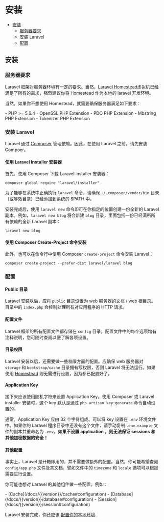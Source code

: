 # 安装

- [安装](#installation)
    - [服务器要求](#server-requirements)
    - [安装 Laravel](#installing-laravel)
    - [配置](#configuration)

<a name="installation"></a>
## 安装

<a name="server-requirements"></a>
### 服务器要求

Laravel 框架对服务器环境有一定的要求。当然，[Laravel Homestead](/docs/{{version}}/homestead)虚拟机已经满足了所有的需求，强烈建议你将 Homestead 作为本地的 laravel 开发环境。

当然，如果你不想使用 Homestead，就需要确保服务器满足如下要求：

<div class="content-list" markdown="1">
- PHP >= 5.6.4
- OpenSSL PHP Extension
- PDO PHP Extension
- Mbstring PHP Extension
- Tokenizer PHP Extension
</div>

<a name="installing-laravel"></a>
### 安装 Laravel

Laravel 通过 [Composer](http://getcomposer.org) 管理依赖。因此，在使用 Laravel 之前，请先安装 Compoer。

#### 使用 Laravel Installer 安装器

首先，使用 Composer 下载 Laravel installer 安装器：

    composer global require "laravel/installer"

为了能够在系统中正确执行 `laravel` 命令，请确保 `~/.composer/vendor/bin` 目录（或等效目录）已经添加到系统的 $PATH 中。

安装完成后，使用 `laravel new` 命令即可在你指定的位置创建一份全新的 Laravel 副本。例如，`laravel new blog` 将会新建 `blog` 目录，里面包括一份已经满所所有依赖的全新 Laravel 副本：

    laravel new blog

#### 使用 Composer Create-Project 命令安装

此外，也可以在命令行中使用 Composer `create-project` 命令安装 Laravel：

    composer create-project --prefer-dist laravel/laravel blog

<a name="configuration"></a>
### 配置

#### Public 目录

Laravel 安装以后，应将 `public` 目录设置为 web 服务器的文档 / web 根目录。目录中的 `index.php` 会控制处理所有对应用程序的 HTTP 请求。

#### 配置文件

Laravel 框架的所有配置文件都存储在 `config` 目录。配置文件中的每个选项均有注释说明，您可随时查阅以便了解各项设置。

#### 目录权限

Laravel 安装以后，还需要做一些权限方面的配置。应确保 web 服务器对 `storage` 和 `bootstrap/cache` 目录拥有写权限，否则 Laravel 将无法运行。如果使用 [Homestead](/docs/{{version}}/homestead) 则无需进行设置，因为都已配置好了。

#### Application Key

接下来应该使用随机字符来设置 Application Key。使用 Composer 或 Laravel installer 安装时，这个 key 默认是通过 `php artisan key:generate` 命令自动设置的。

通常，Application Key 应由 32 个字符组成。可以将 key 设置在 `.env` 环境文件中。如果你的 Laravel 程序目录中还没有这个文件，请手动复制 `.env.example` 文件的副本并重命名为 `.env`。**如果不设置 application ，则无法保证 sessions 和其他加密数据的安全！**

#### 其他配置

事实上，Laravel 是开箱即用的，并不需要做额外的配置。当然，你可能希望查阅 `config/app.php` 文件及其文档，譬如文件中的 `timezone` 和 `locale` 选项可以根据需要进行设置。

你可能也想对 Laravel 的其他组件做一些配置，例如：

<div class="content-list" markdown="1">
- [Cache](/docs/{{version}}/cache#configuration)
- [Database](/docs/{{version}}/database#configuration)
- [Session](/docs/{{version}}/session#configuration)
</div>

Laravel 安装完成，你还应该 [配置你的本地环境](/docs/{{version}}/configuration#environment-configuration).
